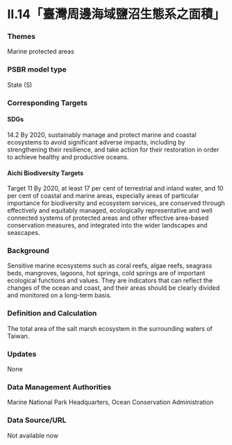 # II.14「臺灣周邊海域鹽沼生態系之面積」

### Themes
Marine protected areas
### PSBR model type
State (S)
### Corresponding Targets
#### SDGs
14.2 By 2020, sustainably manage and protect marine and coastal ecosystems to avoid significant adverse impacts, including by strengthening their resilience, and take action for their restoration in order to achieve healthy and productive oceans.
#### Aichi Biodiversity Targets
Target 11 By 2020, at least 17 per cent of terrestrial and inland water, and 10 per cent of coastal and marine areas, especially areas of particular importance for biodiversity and ecosystem services, are conserved through effectively and equitably managed, ecologically representative and well connected systems of protected areas and other effective area-based conservation measures, and integrated into the wider landscapes and seascapes.
### Background
Sensitive marine ecosystems such as coral reefs, algae reefs, seagrass beds, mangroves, lagoons, hot springs, cold springs are of important ecological functions and values. They are indicators that can reflect the changes of the ocean and coast, and their areas should be clearly divided and monitored on a long-term basis.
### Definition and Calculation
The total area of the salt marsh ecosystem in the surrounding waters of Taiwan.
### Updates
None
### Data Management Authorities
Marine National Park Headquarters, Ocean Conservation Administration
### Data Source/URL
Not available now